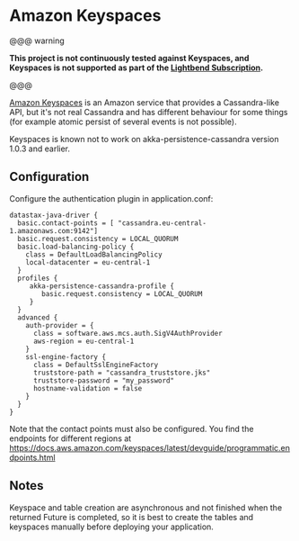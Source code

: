 # Amazon Keyspaces

@@@ warning

**This project is not continuously tested against Keyspaces, and Keyspaces is not supported as part of the [Lightbend Subscription](https://www.lightbend.com/lightbend-subscription).**

@@@

[Amazon Keyspaces](https://docs.aws.amazon.com/keyspaces) is an Amazon service
that provides a Cassandra-like API, but it's not real Cassandra and has
different behaviour for some things (for example atomic persist of several
events is not possible).

Keyspaces is known not to work on akka-persistence-cassandra version 1.0.3 and
earlier.

## Configuration

Configure the authentication plugin in application.conf:

```
datastax-java-driver { 
  basic.contact-points = [ "cassandra.eu-central-1.amazonaws.com:9142"]
  basic.request.consistency = LOCAL_QUORUM
  basic.load-balancing-policy {
    class = DefaultLoadBalancingPolicy
    local-datacenter = eu-central-1
  }
  profiles {
     akka-persistence-cassandra-profile {
        basic.request.consistency = LOCAL_QUORUM
     }
  }   
  advanced {
    auth-provider = {
      class = software.aws.mcs.auth.SigV4AuthProvider
      aws-region = eu-central-1
    }
    ssl-engine-factory {
      class = DefaultSslEngineFactory
      truststore-path = "cassandra_truststore.jks"
      truststore-password = "my_password"
      hostname-validation = false      
    }
  }
}
```

Note that the contact points must also be configured. You find the endpoints for different regions at https://docs.aws.amazon.com/keyspaces/latest/devguide/programmatic.endpoints.html

## Notes

Keyspace and table creation are asynchronous and not finished when the
returned Future is completed, so it is best to create the tables and keyspaces
manually before deploying your application.

